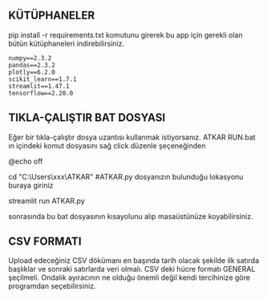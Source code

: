 KÜTÜPHANELER
-------------------------------------------------------------

pip install -r requirements.txt komutunu girerek bu app için gerekli olan bütün kütüphaneleri indirebilirsiniz.

    numpy==2.3.2
    pandas==2.3.2
    plotly==6.2.0
    scikit_learn==1.7.1
    streamlit==1.47.1
    tensorflow==2.20.0


TIKLA-ÇALIŞTIR BAT DOSYASI
-------------------------------------------------------------
Eğer bir tıkla-çalıştır dosya uzantısı kullanmak istiyorsanız.
ATKAR RUN.bat ın içindeki komut dosyasını sağ click düzenle şeçeneğinden 

@echo off

cd "C:\Users\xxx\ATKAR" #ATKAR.py dosyanızın bulunduğu lokasyonu buraya giriniz

streamlit run ATKAR.py

sonrasında bu bat dosyasının kısayolunu alıp masaüstünüze koyabilirsiniz.

CSV FORMATI
-------------------------------------------------------------
Upload edeceğiniz CSV dökümanı en başında tarih olacak şekilde ilk satırda başlıklar ve sonraki satırlarda veri olmalı. CSV deki hücre formatı GENERAL şeçilmeli.
Ondalık ayıracının ne olduğu önemli değil kendi tercihinize göre programdan seçebilirsiniz.
